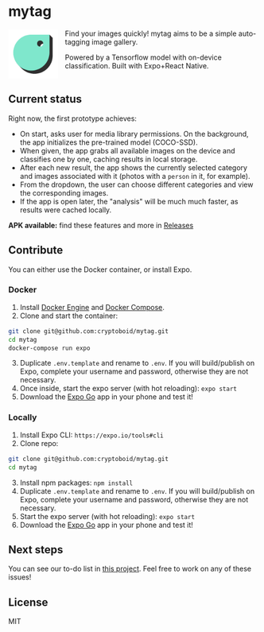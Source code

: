 # mytag

<img width="100vw" src="./assets/icon.png" align="left" style="margin: 0 1em 1em 0"> Find your images quickly! mytag aims to be a simple auto-tagging image gallery.

Powered by a Tensorflow model with on-device classification. Built with Expo+React Native.
<br>
<br>

## Current status

Right now, the first prototype achieves:

- On start, asks user for media library permissions. On the background, the app initializes the pre-trained model (COCO-SSD).
- When given, the app grabs all available images on the device and classifies one by one, caching results in local storage.
- After each new result, the app shows the currently selected category and images associated with it (photos with a `person` in it, for example).
- From the dropdown, the user can choose different categories and view the corresponding images.
- If the app is open later, the "analysis" will be much much faster, as results were cached locally.

**APK available:** find these features and more in [Releases](https://github.com/cryptoboid/mytag/releases)

## Contribute

You can either use the Docker container, or install Expo.

### Docker

1. Install [Docker Engine](https://docs.docker.com/engine/install/) and [Docker Compose](https://docs.docker.com/compose/install/).
2. Clone and start the container:

```bash
git clone git@github.com:cryptoboid/mytag.git
cd mytag
docker-compose run expo
```

3. Duplicate `.env.template` and rename to `.env`. If you will build/publish on Expo, complete your username and password, otherwise they are not necessary.
4. Once inside, start the expo server (with hot reloading): `expo start`
5. Download the [Expo Go](https://expo.io/client) app in your phone and test it!

### Locally

1. Install Expo CLI: `https://expo.io/tools#cli`
2. Clone repo:

```bash
git clone git@github.com:cryptoboid/mytag.git
cd mytag
```

3. Install npm packages: `npm install`
4. Duplicate `.env.template` and rename to `.env`. If you will build/publish on Expo, complete your username and password, otherwise they are not necessary.
5. Start the expo server (with hot reloading): `expo start`
6. Download the [Expo Go](https://expo.io/client) app in your phone and test it!

## Next steps

You can see our to-do list in [this project](https://github.com/cryptoboid/mytag/projects/3). Feel free to work on any of these issues!

## License

MIT
